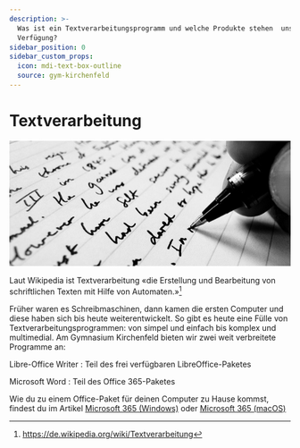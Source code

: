 ```yaml
---
description: >-
  Was ist ein Textverarbeitungsprogramm und welche Produkte stehen  uns zur
  Verfügung?
sidebar_position: 0
sidebar_custom_props:
  icon: mdi-text-box-outline
  source: gym-kirchenfeld
---
```


# Textverarbeitung

![*writing* von Jonathan Kim via [flickr](https://www.flickr.com/photos/jkim1/452830868)](./images/writing.jpg)

Laut Wikipedia ist Textverarbeitung «die Erstellung und Bearbeitung von schriftlichen Texten mit Hilfe von Automaten.»[^wikipedia]

Früher waren es Schreibmaschinen, dann kamen die ersten Computer und diese haben sich bis heute weiterentwickelt. So gibt es heute eine Fülle von Textverarbeitungsprogrammen: von simpel und einfach bis komplex und multimedial. Am Gymnasium Kirchenfeld bieten wir zwei weit verbreitete Programme an:

Libre-Office Writer
: Teil des frei verfügbaren LibreOffice-Paketes

Microsoft Word
: Teil des Office 365-Paketes

Wie du zu einem Office-Paket für deinen Computer zu Hause kommst, findest du im Artikel [Microsoft 365 (Windows)](../byod/windows/365/) oder [Microsoft 365 (macOS)](../byod/macos/365/)


[^wikipedia]: https://de.wikipedia.org/wiki/Textverarbeitung
